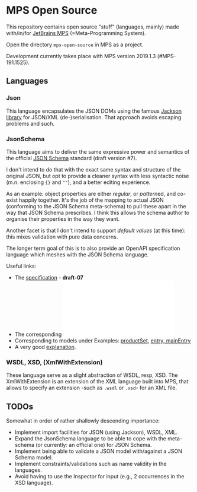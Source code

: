 # MPS Open Source

This repository contains open source "stuff" (languages, mainly) made with/in/for [JetBrains MPS](https://www.jetbrains.com/mps/) (=Meta-Programming System).

Open the directory `mps-open-source` in MPS as a project.

Development currently takes place with MPS version 2019.1.3 (#MPS-191.1525).


## Languages

### Json

This language encapsulates the JSON DOMs using the famous [Jackson library](https://github.com/FasterXML/jackson) for JSON/XML (de-)serialisation.
That approach avoids escaping problems and such.

### JsonSchema

This language aims to deliver the same expressive power and semantics of the official [JSON Schema](http://json-schema.org/) standard (draft version #7).

I don't intend to do that with the exact same syntax and structure of the original JSON, but opt to provide a cleaner syntax with less syntactic noise (m.n. enclosing `{}` and `""`), and a better editing experience.

As an example: object properties are either *regular*, or *pattern*ed, and co-exist happily together.
It's the job of the mapping to actual JSON (conforming to the JSON Schema meta-schema) to pull these apart in the way that JSON Schema prescribes.
I think this allows the schema author to organise their properties in the way they want.

Another facet is that I don't intend to support *default values* (at this time): this mixes validation with pure data concerns.

The longer term goal of this is to also provide an OpenAPI specification language which meshes with the JSON Schema language.

Useful links:

* The [specification](http://json-schema.org/specification.html) - **draft-07**
* The corresponding ![meta-schema](json-schema/meta-schema.json)
* Corresponding to models under Examples: [productSet](http://json-schema.org/example1.html), [entry, mainEntry](http://json-schema.org/example2.html)
* A very good [explanation](https://spacetelescope.github.io/understanding-json-schema/).

### WSDL, XSD, (XmlWithExtension)

These language serve as a slight abstraction of WSDL, resp, XSD.
The XmlWithExtension is an extension of the XML language built into MPS, that allows to specify an extension -such as `.wsdl` or `.xsd`- for an XML file.


## TODOs

Somewhat in order of rather shallowly descending importance:

* Implement import facilities for JSON (using Jackson), WSDL, XML.
* Expand the JsonSchema language to be able to cope with the meta-schema (or currently: an official one) for JSON Schema.
* Implement being able to validate a JSON model with/against a JSON Schema model.
* Implement constraints/validations such as name validity in the languages.
* Avoid having to use the Inspector for input (e.g., 2 occurrences in the XSD language).

